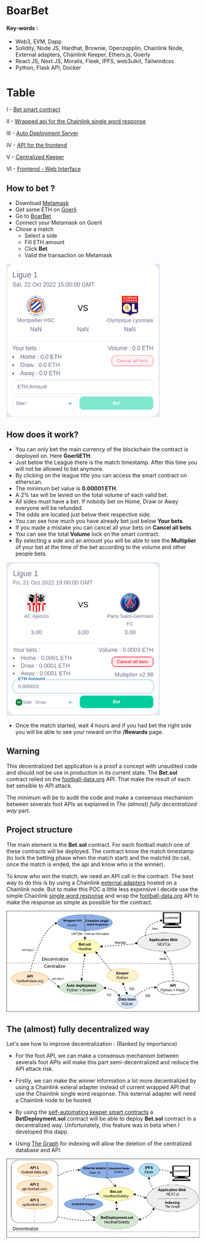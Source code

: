 # BoarBet

#### Key-words :

- Web3, EVM, Dapp
- Solidity, Node JS, Hardhat, Brownie, Openzepplin, Chainlink Node, External adapters, Chainlink Keeper, Ethers.js, Goerly
- React JS, Next JS, Moralis, Fleek, IPFS, web3uikit, Tailwindcss
- Python, Flask API, Docker

# Table

I - [Bet smart contract](https://github.com/beirao/backend-decentralize-foot-bet)

II - [Wrapped api for the Chainlink single word response](https://github.com/beirao/footApiWrap-decentralize-foot-bet)

III - [Auto Deployment Server](https://github.com/beirao/autoDeployment-decentralize-foot-bet)

IV - [API for the frontend](https://github.com/beirao/flaskAPI-decentralize-foot-bet)

V - [Centralized Keeper](https://github.com/beirao/keeper-decentralize-foot-bet)

VI - [Frontend - Web Interface](https://github.com/beirao/frontend-decentralize-foot-bet)

## How to bet ?

- Download [Metamask](https://metamask.io/)
- Get some ETH on [Goerli](https://goerlifaucet.com/)
- Go to [BoarBet](https://boarbet.beirao.me)
- Connect your Metamask on Goerli
- Chose a match
  - Select a side
  - Fill ETH amount
  - Click **Bet**
  - Valid the transaction on Metamask

<img src="Annexes/match_demo2.png" width="400" height="400" />

## How does it work?

- You can only bet the main currency of the blockchain the contract is deployed on. Here **GoerliETH**.
- Just below the League there is the match timestamp. After this time you will not be allowed to bet anymore.
- By clicking on the league title you can access the smart contract on etherscan.
- The minimum bet value is **0.00001 ETH**.
- A 2% tax will be levied on the total volume of each valid bet.
- All sides must have a bet. If nobody bet on Home, Draw or Away everyone will be refunded.
- The odds are located just below their respective side.
- You can see how much you have already bet just below **Your bets**.
- If you made a mistake you can cancel all your bets on **Cancel all bets**.
- You can see the total **Volume** lock on the smart contract.
- By selecting a side and an amount you will be able to see the **Multiplier** of your bet at the time of the bet according to the volume and other people bets.

<img src="Annexes/match_demo3.png" width="400" height="400" />

- Once the match started, wait 4 hours and if you had bet the right side you will be able to see your reward on the **/Rewards** page.

<!-- <img src="Annexes/match_demo4.png" width="400" height="400" /> -->

## Warning

This decentralized bet application is a proof a concept with unaudited code and should not be use in production in its current state. The **Bet.sol** contract relied on the [football-data.org](https://www.football-data.org/) API. That make the result of each bet sensible to API attack.

The minimum will be to audit the code and make a consensus mechanism between severals foot APIs as explained in _The (almost) fully decentralized way_ part.

## Project structure

The main element is the **Bet.sol** contract. For each football match one of these contracts will be deployed. The contract know the match timestamp (to lock the betting phase when the match start) and the matchId (to call, once the match is ended, the api and know who is the winner).

To know who win the match, we need an API call in the contract. The best way to do this is by using a Chainlink [external adapters](https://docs.chain.link/docs/external-adapters/) hosted on a Chainlink node. But to make this POC a little less expensive I decide use the simple Chainlink [single word response](https://docs.chain.link/docs/any-api/get-request/examples/single-word-response/) and wrap the [football-data.org](https://www.football-data.org/) API to make the response as simple as possible for the contract.

![](Annexes/footbet_shema.drawio.png)

## The (almost) fully decentralized way

Let's see how to improve decentralization : (Ranked by importance)

- For the foot API, we can make a consensus mechanism between severals foot APIs will make this part semi-decentralized and reduce the API attack risk.

- Firstly, we can make the winner information a lot more decentralized by using a Chainlink exteral adapter instead of current wrapped API that use the Chainlink single word response. This external adapter will need a Chainlink node to be hosted.

- By using the [self-automating keeper smart contracts](https://docs.chain.link/docs/chainlink-automation/register-upkeep/) a **BetDeployment.sol** contract will be able to deploy **Bet.sol** contract in a decentralized way. Unfortunately, this feature was in beta when I developed this dapp.

- Using [The Graph](https://thegraph.com/en/) for indexing will allow the deletion of the centralized database and API.

![](Annexes/footbet_shema_full_decentralize.drawio.png)

